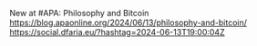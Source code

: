 New at #APA: Philosophy and Bitcoin https://blog.apaonline.org/2024/06/13/philosophy-and-bitcoin/ https://social.dfaria.eu/?hashtag=2024-06-13T19:00:04Z
